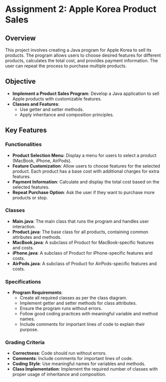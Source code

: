 # Assignment 2: Apple Korea Product Sales

## Overview
This project involves creating a Java program for Apple Korea to sell its products. The program allows users to choose desired features for different products, calculates the total cost, and provides payment information. The user can repeat the process to purchase multiple products.

## Objective
- **Implement a Product Sales Program**: Develop a Java application to sell Apple products with customizable features.
- **Classes and Features**:
  - Use getter and setter methods.
  - Apply inheritance and composition principles.

## Key Features

### Functionalities
- **Product Selection Menu**: Display a menu for users to select a product (MacBook, iPhone, AirPods).
- **Feature Customization**: Allow users to choose features for the selected product. Each product has a base cost with additional charges for extra features.
- **Payment Information**: Calculate and display the total cost based on the selected features.
- **Repeat Purchase Option**: Ask the user if they want to purchase more products or stop.

### Classes
- **Main.java**: The main class that runs the program and handles user interaction.
- **Product.java**: The base class for all products, containing common attributes and methods.
- **MacBook.java**: A subclass of Product for MacBook-specific features and costs.
- **iPhone.java**: A subclass of Product for iPhone-specific features and costs.
- **AirPods.java**: A subclass of Product for AirPods-specific features and costs.

### Specifications
- **Program Requirements**:
  - Create all required classes as per the class diagram.
  - Implement getter and setter methods for class attributes.
  - Ensure the program runs without errors.
  - Follow good coding practices with meaningful variable and method names.
  - Include comments for important lines of code to explain their purpose.

### Grading Criteria
- **Correctness**: Code should run without errors.
- **Comments**: Include comments for important lines of code.
- **Coding Style**: Use meaningful names for variables and methods.
- **Class Implementation**: Implement the required number of classes with proper usage of inheritance and composition.
